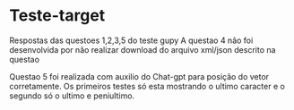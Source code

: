# Teste-target
Respostas das questoes 1,2,3,5 do teste gupy
A questao 4 não foi desenvolvida por não realizar download do arquivo xml/json descrito na questao

Questao 5 foi realizada com auxilio do Chat-gpt para posição do vetor corretamente. Os primeiros testes só esta mostrando o ultimo caracter e o segundo só o ultimo e peniultimo.
